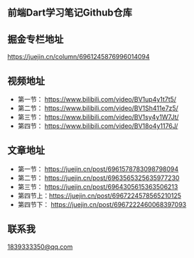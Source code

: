 ## 前端Dart学习笔记Github仓库

## 掘金专栏地址

https://juejin.cn/column/6961245876996014094

## 视频地址

- 第一节： https://www.bilibili.com/video/BV1up4y1t7t5/
- 第二节： https://www.bilibili.com/video/BV1Sh411e7z5/
- 第三节： https://www.bilibili.com/video/BV1sy4y1W7Jt/
- 第四节： https://www.bilibili.com/video/BV18o4y1176J/

## 文章地址

- 第一节： https://juejin.cn/post/6961578783098798094
- 第二节： https://juejin.cn/post/6963565325635977230
- 第三节： https://juejin.cn/post/6964305615363506213
- 第四节上：https://juejin.cn/post/6967224578565210125
- 第四节下： https://juejin.cn/post/6967222460068397093

## 联系我

1839333350@qq.com
